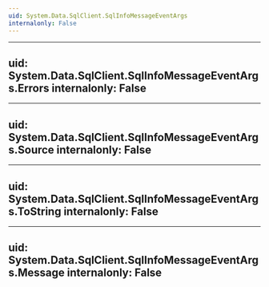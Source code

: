 ```yaml
---
uid: System.Data.SqlClient.SqlInfoMessageEventArgs
internalonly: False
---
```


---
uid: System.Data.SqlClient.SqlInfoMessageEventArgs.Errors
internalonly: False
---

---
uid: System.Data.SqlClient.SqlInfoMessageEventArgs.Source
internalonly: False
---

---
uid: System.Data.SqlClient.SqlInfoMessageEventArgs.ToString
internalonly: False
---

---
uid: System.Data.SqlClient.SqlInfoMessageEventArgs.Message
internalonly: False
---
